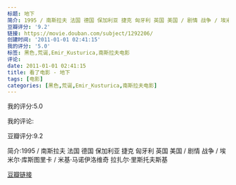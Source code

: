 ```yaml
---
标题: 地下
简介: 1995 / 南斯拉夫 法国 德国 保加利亚 捷克 匈牙利 英国 美国 / 剧情 战争 / 埃米尔·库斯图里卡 / 米基·马诺伊洛维奇 拉扎尔·里斯托夫斯基
豆瓣评分: '9.2'
链接: https://movie.douban.com/subject/1292206/
创建时间: '2011-01-01 02:41:15'
我的评分: '5.0'
标签: 黑色,荒诞,Emir_Kusturica,南斯拉夫电影
评论:
date: 2011-01-01 02:41:15
title: 看了电影 - 地下
tags: [电影]
categories: [黑色,荒诞,Emir_Kusturica,南斯拉夫电影]
---
```


我的评分:5.0

我的评论:

豆瓣评分:9.2

简介:1995 / 南斯拉夫 法国 德国 保加利亚 捷克 匈牙利 英国 美国 / 剧情 战争 / 埃米尔·库斯图里卡 / 米基·马诺伊洛维奇 拉扎尔·里斯托夫斯基

[豆瓣链接](https://movie.douban.com/subject/1292206/)


